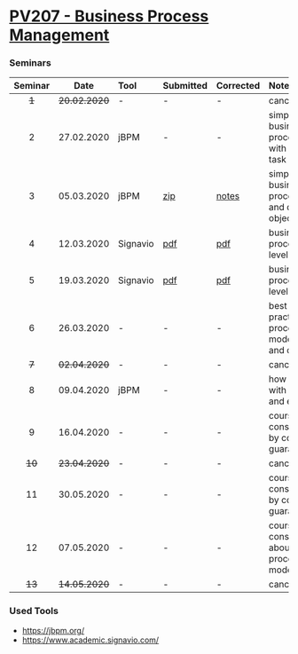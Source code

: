 # [PV207 - Business Process Management](https://is.muni.cz/predmet/fi/jaro2020/PV207)

### Seminars

| Seminar | Date           | Tool     | Submitted                             | Corrected                        | Notes                                          |
| :-----: | :------------: | :------- | :------------------------------------ | :------------------------------- | :--------------------------------------------- |
| ~~1~~   | ~~20.02.2020~~ | -        | -                                     | -                                | canceled                                       |
| 2       | 27.02.2020     | jBPM     | -                                     | -                                | simple business process with human task        |
| 3       | 05.03.2020     | jBPM     | [zip](seminar-03/DeliveryProject.zip) | [notes](seminar-03/corrected.md) | simple business process and data object        |
| 4       | 12.03.2020     | Signavio | [pdf](seminar-04/doc/doc.pdf)         | [pdf](seminar-04/corrected.pdf)  | business process at level 1                    |
| 5       | 19.03.2020     | Signavio | [pdf](seminar-05/doc/doc.pdf)         | [pdf](seminar-05/corrected.pdf)  | business process at level 2                    |
| 6       | 26.03.2020     | -        | -                                     | -                                | best practices in process modeling and design  |
| ~~7~~   | ~~02.04.2020~~ | -        | -                                     | -                                | canceled                                       |
| 8       | 09.04.2020     | jBPM     | -                                     | -                                | how to work with REST and email                |
| 9       | 16.04.2020     | -        | -                                     | -                                | course consultation by course guarantor        |
| ~~10~~  | ~~23.04.2020~~ | -        | -                                     | -                                | canceled                                       |
| 11      | 30.05.2020     | -        | -                                     | -                                | course consultation by course guarantor        |
| 12      | 07.05.2020     | -        | -                                     | -                                | course consultation about process modeling     |
| ~~13~~  | ~~14.05.2020~~ | -        | -                                     | -                                | canceled                                       |

### Used Tools

* https://jbpm.org/
* https://www.academic.signavio.com/
